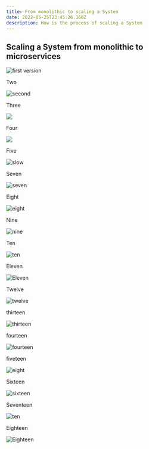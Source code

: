 ```yaml
---
title: From monolithic to scaling a System
date: 2022-05-25T23:45:26.160Z
description: How is the process of scaling a System
---
```

## Scaling a System from monolithic to microservices

![first version](1.png "first version")



Two  

![second](2.png "second")

Three

![](3.png)

Four

![](4.png)

Five

![slow](5-6.png "slow")

Seven

![seven](7.png "seven")

Eight

![eight](8.png "eight")

Nine

![nine](9.png "nine")

Ten

![ten](10.png "ten")

Eleven

![Eleven](11.png "Eleven")



Twelve 

![twelve](12.png "twelve")

thirteen

![thirteen](13.png "thirteen")

fourteen

![fourteen](16.png "fourteen")

fiveteen

![eight](17.png "eight")

Sixteen

![sixteen](18.png "sixteen")

Seventeen

![ten](20.png "ten")

Eighteen

![Eighteen](21.png "Eighteen")